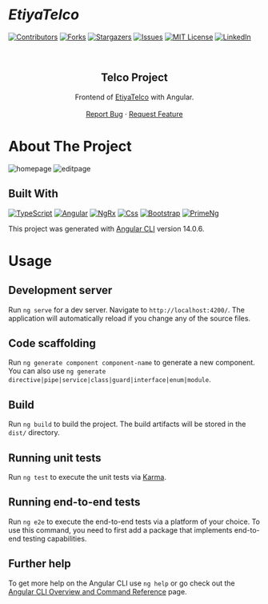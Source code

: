 # _EtiyaTelco_

[![Contributors][contributors-shield]][contributors-url]
[![Forks][forks-shield]][forks-url]
[![Stargazers][stars-shield]][stars-url]
[![Issues][issues-shield]][issues-url]
[![MIT License][license-shield]][license-url]
[![LinkedIn][linkedin-shield]][linkedin-url]


<br />
<p align="center">
  <h2 align="center">Telco Project</h2>
  <p align="center">
    Frontend of <a href="https://github.com/EsraOzdogan/etiyaAcademy/tree/main/etiyaAngular/etiya-telco/etiya-telco">EtiyaTelco</a> with Angular.
    <br />
    <br />
    <a href="https://github.com/EsraOzdogan/etiyaAcademy/issues">Report Bug</a>
    ·
    <a href="https://github.com/EsraOzdogan/etiyaAcademy/issues">Request Feature</a>
  </p>
</p>


# About The Project

![homepage](https://user-images.githubusercontent.com/50195220/184628298-73dbaac9-e6e2-44e4-89a6-fa9c540c3365.png)
![editpage](https://user-images.githubusercontent.com/50195220/184628326-e5a94fdc-21e9-4f5d-851d-08c4138abb02.png)

## Built With

[![TypeScript](https://img.shields.io/badge/TypeScript-007ACC?style=for-the-badge&logo=typescript&logoColor=white)](https://www.typescriptlang.org/)
[![Angular](https://img.shields.io/badge/Angular-DD0031?style=for-the-badge&logo=angular&logoColor=white)](https://angular.io/)
[![NgRx](https://img.shields.io/badge/NgRx-DD0031?style=for-the-badge&logo=NPM&logoColor=white)](https://ngrx.io/)
[![Css](https://img.shields.io/badge/Css-CC6699?style=for-the-badge&logo=css&logoColor=white)](https://www.w3schools.com/css/)
[![Bootstrap](https://img.shields.io/badge/Bootstrap-563D7C?style=for-the-badge&logo=bootstrap&logoColor=white)](https://getbootstrap.com/docs/)
[![PrimeNg](https://img.shields.io/badge/PrimeNg-563D7C?style=for-the-badge&logo=primeng&logoColor=white)](https://www.primefaces.org/primeng/)




This project was generated with [Angular CLI](https://github.com/angular/angular-cli) version 14.0.6.

# Usage


## Development server

Run `ng serve` for a dev server. Navigate to `http://localhost:4200/`. The application will automatically reload if you change any of the source files.

## Code scaffolding

Run `ng generate component component-name` to generate a new component. You can also use `ng generate directive|pipe|service|class|guard|interface|enum|module`.

## Build

Run `ng build` to build the project. The build artifacts will be stored in the `dist/` directory.

## Running unit tests

Run `ng test` to execute the unit tests via [Karma](https://karma-runner.github.io).

## Running end-to-end tests

Run `ng e2e` to execute the end-to-end tests via a platform of your choice. To use this command, you need to first add a package that implements end-to-end testing capabilities.

## Further help

To get more help on the Angular CLI use `ng help` or go check out the [Angular CLI Overview and Command Reference](https://angular.io/cli) page.


[contributors-shield]: https://img.shields.io/github/contributors/EsraOzdogan/etiyaAcademy.svg?style=for-the-badge
[contributors-url]: https://github.com/EsraOzdogan/etiyaAcademy/graphs/contributors
[forks-shield]: https://img.shields.io/github/forks/EsraOzdogan/etiyaAcademy.svg?style=for-the-badge
[forks-url]: https://github.com/EsraOzdogan/etiyaAcademy/network/members
[stars-shield]: https://img.shields.io/github/stars/EsraOzdogan/etiyaAcademy.svg?style=for-the-badge
[stars-url]: https://github.com/EsraOzdogan/etiyaAcademy/stargazers
[issues-shield]: https://img.shields.io/github/issues/EsraOzdogan/etiyaAcademy.svg?style=for-the-badge
[issues-url]: https://github.com/EsraOzdogan/etiyaAcademy/issues
[license-shield]: https://img.shields.io/github/license/EsraOzdogan/etiyaAcademy.svg?style=for-the-badge
[license-url]: https://github.com/EsraOzdogan/etiyaAcademy/blob/master/LICENSE.txt
[linkedin-shield]: https://img.shields.io/badge/LinkedIn-0077B5?style=for-the-badge&logo=linkedin&logoColor=white
[linkedin-url]: https://linkedin.com/in/esraozdogan
